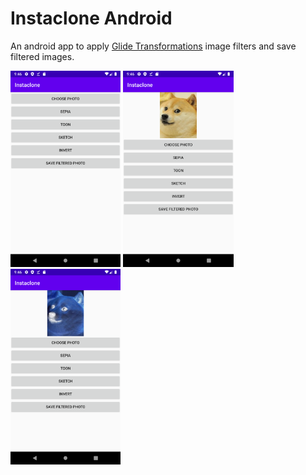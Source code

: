 # Instaclone Android

An android app to apply [Glide Transformations](https://github.com/wasabeef/glide-transformations) image filters and save filtered images.

<img src="static/main_view.png" alt="Main view" width="35%"/>

<img src="static/image_loaded.png" alt="Image loaded" width="35%"/>

<img src="static/image_filtered.png" alt="Image filtered" width="35%"/>

